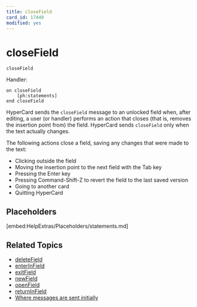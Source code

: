 ```yaml
---
title: closeField
card_id: 17449
modified: yes
---
```


# closeField

`closeField`

Handler:

```
on closeField
    [ph:statements]
end closeField
```

HyperCard sends the `closeField` message to an unlocked field when, after editing, a user (or handler) performs an action that closes (that is, removes the insertion point from) the field. HyperCard sends `closeField` only when the text actually changes.

The following actions close a field, saving any changes that were made to the text:

* Clicking outside the field
* Moving the insertion point to the next field with the Tab key
* Pressing the Enter key
* Pressing Command-Shift-Z to revert the field to the last saved version
* Going to another card
* Quitting HyperCard

## Placeholders

[embed:HelpExtras/Placeholders/statements.md]

## Related Topics

* [deleteField](/HyperTalkReference/systemmessages/deleteField)
* [enterInField](/HyperTalkReference/commands/enterInField)
* [exitField](/HyperTalkReference/systemmessages/exitField)
* [newField](/HyperTalkReference/systemmessages/newField)
* [openField](/HyperTalkReference/systemmessages/openField)
* [returnInField](/HyperTalkReference/commands/returnInField)
* [Where messages are sent initially](/HyperTalkReference/systemmessages/Where-messages-are-sent-initially)
